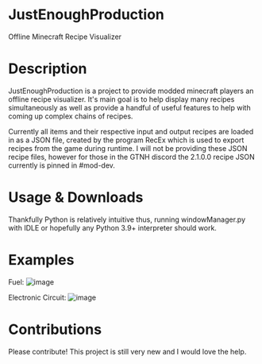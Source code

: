 # JustEnoughProduction
Offline Minecraft Recipe Visualizer 

# Description
JustEnoughProduction is a project to provide modded minecraft players an offline recipe visualizer. It's main goal is to help display many recipes simultaneously as well as provide a handful of useful features to help with coming up complex chains of recipes. 

Currently all items and their respective input and output recipes are loaded in as a JSON file, created by the program RecEx which is used to export recipes from the game during runtime. I will not be providing these JSON recipe files, however for those in the GTNH discord the 2.1.0.0 recipe JSON currently is pinned in #mod-dev.

# Usage & Downloads
Thankfully Python is relatively intuitive thus, running windowManager.py with IDLE or hopefully any Python 3.9+ interpreter should work.

# Examples 
Fuel:
![image](https://user-images.githubusercontent.com/59456156/133359051-cb8ced2b-6498-44bd-a581-c329b771e060.png)

Electronic Circuit:
![image](https://user-images.githubusercontent.com/59456156/133359495-9ae98b2e-5ef2-47b0-b697-b141272d484a.png)

# Contributions
Please contribute! This project is still very new and I would love the help. 
